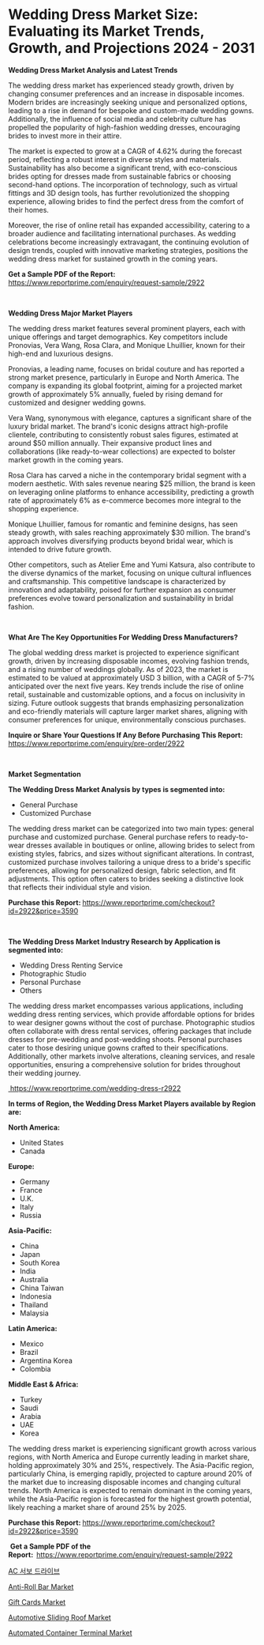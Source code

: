 <p><h1>Wedding Dress Market Size: Evaluating its Market Trends, Growth, and Projections 2024 - 2031</h1></p><p><strong>Wedding Dress Market Analysis and Latest Trends</strong></p>
<p><p>The wedding dress market has experienced steady growth, driven by changing consumer preferences and an increase in disposable incomes. Modern brides are increasingly seeking unique and personalized options, leading to a rise in demand for bespoke and custom-made wedding gowns. Additionally, the influence of social media and celebrity culture has propelled the popularity of high-fashion wedding dresses, encouraging brides to invest more in their attire.</p><p>The market is expected to grow at a CAGR of 4.62% during the forecast period, reflecting a robust interest in diverse styles and materials. Sustainability has also become a significant trend, with eco-conscious brides opting for dresses made from sustainable fabrics or choosing second-hand options. The incorporation of technology, such as virtual fittings and 3D design tools, has further revolutionized the shopping experience, allowing brides to find the perfect dress from the comfort of their homes.</p><p>Moreover, the rise of online retail has expanded accessibility, catering to a broader audience and facilitating international purchases. As wedding celebrations become increasingly extravagant, the continuing evolution of design trends, coupled with innovative marketing strategies, positions the wedding dress market for sustained growth in the coming years.</p></p>
<p><strong>Get a Sample PDF of the Report:&nbsp;</strong> <a href="https://www.reportprime.com/enquiry/request-sample/2922">https://www.reportprime.com/enquiry/request-sample/2922</a></p>
<p>&nbsp;</p>
<p><strong>Wedding Dress Major Market Players</strong></p>
<p><p>The wedding dress market features several prominent players, each with unique offerings and target demographics. Key competitors include Pronovias, Vera Wang, Rosa Clara, and Monique Lhuillier, known for their high-end and luxurious designs.</p><p>Pronovias, a leading name, focuses on bridal couture and has reported a strong market presence, particularly in Europe and North America. The company is expanding its global footprint, aiming for a projected market growth of approximately 5% annually, fueled by rising demand for customized and designer wedding gowns.</p><p>Vera Wang, synonymous with elegance, captures a significant share of the luxury bridal market. The brand's iconic designs attract high-profile clientele, contributing to consistently robust sales figures, estimated at around $50 million annually. Their expansive product lines and collaborations (like ready-to-wear collections) are expected to bolster market growth in the coming years.</p><p>Rosa Clara has carved a niche in the contemporary bridal segment with a modern aesthetic. With sales revenue nearing $25 million, the brand is keen on leveraging online platforms to enhance accessibility, predicting a growth rate of approximately 6% as e-commerce becomes more integral to the shopping experience.</p><p>Monique Lhuillier, famous for romantic and feminine designs, has seen steady growth, with sales reaching approximately $30 million. The brand's approach involves diversifying products beyond bridal wear, which is intended to drive future growth.</p><p>Other competitors, such as Atelier Eme and Yumi Katsura, also contribute to the diverse dynamics of the market, focusing on unique cultural influences and craftsmanship. This competitive landscape is characterized by innovation and adaptability, poised for further expansion as consumer preferences evolve toward personalization and sustainability in bridal fashion.</p></p>
<p>&nbsp;</p>
<p><strong>What Are The Key Opportunities For Wedding Dress Manufacturers?</strong></p>
<p><p>The global wedding dress market is projected to experience significant growth, driven by increasing disposable incomes, evolving fashion trends, and a rising number of weddings globally. As of 2023, the market is estimated to be valued at approximately USD 3 billion, with a CAGR of 5-7% anticipated over the next five years. Key trends include the rise of online retail, sustainable and customizable options, and a focus on inclusivity in sizing. Future outlook suggests that brands emphasizing personalization and eco-friendly materials will capture larger market shares, aligning with consumer preferences for unique, environmentally conscious purchases.</p></p>
<p><strong>Inquire or Share Your Questions If Any Before Purchasing This Report:</strong> <a href="https://www.reportprime.com/enquiry/pre-order/2922">https://www.reportprime.com/enquiry/pre-order/2922</a></p>
<p>&nbsp;</p>
<p><strong>Market Segmentation</strong></p>
<p><strong>The Wedding Dress Market Analysis by types is segmented into:</strong></p>
<p><ul><li>General Purchase</li><li>Customized Purchase</li></ul></p>
<p><p>The wedding dress market can be categorized into two main types: general purchase and customized purchase. General purchase refers to ready-to-wear dresses available in boutiques or online, allowing brides to select from existing styles, fabrics, and sizes without significant alterations. In contrast, customized purchase involves tailoring a unique dress to a bride's specific preferences, allowing for personalized design, fabric selection, and fit adjustments. This option often caters to brides seeking a distinctive look that reflects their individual style and vision.</p></p>
<p><strong>Purchase this Report:&nbsp;</strong><a href="https://www.reportprime.com/checkout?id=2922&price=3590">https://www.reportprime.com/checkout?id=2922&price=3590</a></p>
<p>&nbsp;</p>
<p><strong>The Wedding Dress Market Industry Research by Application is segmented into:</strong></p>
<p><ul><li>Wedding Dress Renting Service</li><li>Photographic Studio</li><li>Personal Purchase</li><li>Others</li></ul></p>
<p><p>The wedding dress market encompasses various applications, including wedding dress renting services, which provide affordable options for brides to wear designer gowns without the cost of purchase. Photographic studios often collaborate with dress rental services, offering packages that include dresses for pre-wedding and post-wedding shoots. Personal purchases cater to those desiring unique gowns crafted to their specifications. Additionally, other markets involve alterations, cleaning services, and resale opportunities, ensuring a comprehensive solution for brides throughout their wedding journey.</p></p>
<p><a href="https://www.reportprime.com/wedding-dress-r2922">&nbsp;https://www.reportprime.com/wedding-dress-r2922</a></p>
<p><strong>In terms of Region, the Wedding Dress Market Players available by Region are:</strong></p>
<p>
    <p> <strong> North America: </strong>
        <ul>
            <li>United States</li>
            <li>Canada</li>
        </ul>
        </p> 
    <p> <strong> Europe: </strong>
        <ul>
            <li>Germany</li>
            <li>France</li>
            <li>U.K.</li>
            <li>Italy</li>
            <li>Russia</li>
        </ul>
        </p> 
    <p> <strong> Asia-Pacific: </strong>
        <ul>
            <li>China</li>
            <li>Japan</li>
            <li>South Korea</li>
            <li>India</li>
            <li>Australia</li>
            <li>China Taiwan</li>
            <li>Indonesia</li>
            <li>Thailand</li>
            <li>Malaysia</li>
        </ul>
        </p> 
    <p> <strong> Latin America: </strong>
        <ul>
            <li>Mexico</li>
            <li>Brazil</li>
            <li>Argentina Korea</li>
            <li>Colombia</li>
        </ul>
        </p> 
    <p> <strong> Middle East & Africa: </strong>
        <ul>
            <li>Turkey</li>
            <li>Saudi</li>
            <li>Arabia</li>
            <li>UAE</li>
            <li>Korea</li>
        </ul>
    </p>
    </p>
<p><p>The wedding dress market is experiencing significant growth across various regions, with North America and Europe currently leading in market share, holding approximately 30% and 25%, respectively. The Asia-Pacific region, particularly China, is emerging rapidly, projected to capture around 20% of the market due to increasing disposable incomes and changing cultural trends. North America is expected to remain dominant in the coming years, while the Asia-Pacific region is forecasted for the highest growth potential, likely reaching a market share of around 25% by 2025.</p></p>
<p><strong>Purchase this Report: </strong><a href="https://www.reportprime.com/checkout?id=2922&price=3590">https://www.reportprime.com/checkout?id=2922&price=3590</a></p>
<p>&nbsp;<strong>Get a Sample PDF of the Report:&nbsp;&nbsp;</strong><a href="https://www.reportprime.com/enquiry/request-sample/2922">https://www.reportprime.com/enquiry/request-sample/2922</a></p>
<p><strong></strong></p>
<p><p><a href="https://medium.com/@macking460/%EC%8B%9C%EC%9E%A5-%EB%8F%99%ED%96%A5-%EA%B3%B5%EA%B0%9C-%EA%B8%80%EB%A1%9C%EB%B2%8C-ac-%EC%84%9C%EB%B3%B4-%EB%93%9C%EB%9D%BC%EC%9D%B4%EB%B8%8C-%EC%8B%9C%EC%9E%A5-%EC%84%B1%EC%9E%A5-%EB%B0%8F-%EC%A7%80%EC%97%AD-%ED%86%B5%EC%B0%B0%EB%A0%A5-2024-2031-d034efd7a838">AC 서보 드라이브</a></p><p><a href="https://www.linkedin.com/pulse/anti-roll-bar-market-size-growing-cagr-69-report-covers-analysis-ce48f?trackingId=YjSANGcdTrO2%2FIzd4A39%2BQ%3D%3D">Anti-Roll Bar Market</a></p><p><a href="https://github.com/RickHolmes3/Market-Research-Report-List-6/blob/main/gift-cards-market.md">Gift Cards Market</a></p><p><a href="https://issuu.com/reportprime-2/docs/automotive-sliding-roof-market-size_bf2eb081560de9">Automotive Sliding Roof Market</a></p><p><a href="https://medium.com/@sean.peake0978/pioneering-growth-analyzing-global-automated-container-terminal-market-dynamics-2024-2031-1b773f445714">Automated Container Terminal Market</a></p></p>